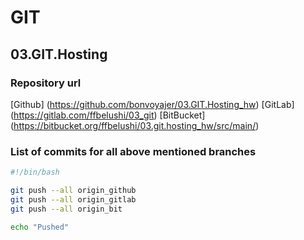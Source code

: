 # GIT
## 03.GIT.Hosting


### Repository url

[Github] (https://github.com/bonvoyajer/03.GIT.Hosting_hw)
[GitLab] (https://gitlab.com/ffbelushi/03_git)
[BitBucket] (https://bitbucket.org/ffbelushi/03.git.hosting_hw/src/main/)


### List of commits for all above mentioned branches

```bash
#!/bin/bash

git push --all origin_github
git push --all origin_gitlab
git push --all origin_bit

echo "Pushed"
```
